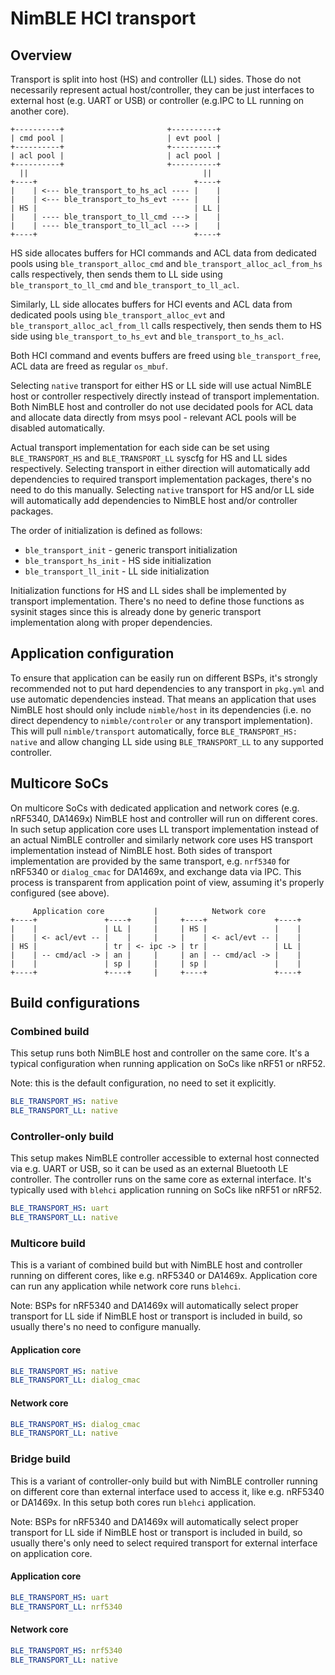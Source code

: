 <!--
#
# Licensed to the Apache Software Foundation (ASF) under one
# or more contributor license agreements.  See the NOTICE file
# distributed with this work for additional information
# regarding copyright ownership.  The ASF licenses this file
# to you under the Apache License, Version 2.0 (the
# "License"); you may not use this file except in compliance
# with the License.  You may obtain a copy of the License at
#
# http://www.apache.org/licenses/LICENSE-2.0
#
# Unless required by applicable law or agreed to in writing,
# software distributed under the License is distributed on an
# "AS IS" BASIS, WITHOUT WARRANTIES OR CONDITIONS OF ANY
#  KIND, either express or implied.  See the License for the
# specific language governing permissions and limitations
# under the License.
#
-->

# NimBLE HCI transport

## Overview

Transport is split into host (HS) and controller (LL) sides. Those do not
necessarily represent actual host/controller, they can be just interfaces to
external host (e.g. UART or USB) or  controller (e.g.IPC to LL running on
another core).

```
+----------+                       +----------+
| cmd pool |                       | evt pool |
+----------+                       +----------+
| acl pool |                       | acl pool |
+----------+                       +----------+
  ||                                       ||
+----+                                   +----+
|    | <--- ble_transport_to_hs_acl ---- |    |
|    | <--- ble_transport_to_hs_evt ---- |    |
| HS |                                   | LL |
|    | ---- ble_transport_to_ll_cmd ---> |    |
|    | ---- ble_transport_to_ll_acl ---> |    |
+----+                                   +----+
```

HS side allocates buffers for HCI commands and ACL data from dedicated pools
using `ble_transport_alloc_cmd` and `ble_transport_alloc_acl_from_hs` calls
respectively, then sends them to LL side using `ble_transport_to_ll_cmd` and
`ble_transport_to_ll_acl`.

Similarly, LL side allocates buffers for HCI events and ACL data from dedicated
pools using `ble_transport_alloc_evt` and `ble_transport_alloc_acl_from_ll`
calls respectively, then sends them to HS side using `ble_transport_to_hs_evt`
and `ble_transport_to_hs_acl`.

Both HCI command and events buffers are freed using `ble_transport_free`, ACL
data are freed as regular `os_mbuf`.

Selecting `native` transport for either HS or LL side will use actual NimBLE
host or controller respectively directly instead of transport implementation.
Both NimBLE host and controller do not use decidated pools for ACL data and
allocate data directly from msys pool - relevant ACL pools will be disabled
automatically.

Actual transport implementation for each side can be set using `BLE_TRANSPORT_HS`
and `BLE_TRANSPORT_LL` syscfg for HS and LL sides respectively. Selecting
transport in either direction will automatically add dependencies to required
transport implementation packages, there's no need to do this manually.
Selecting `native` transport for HS and/or LL side will automatically add
dependencies to NimBLE host and/or controller packages. 

The order of initialization is defined as follows:
- `ble_transport_init` - generic transport initialization
- `ble_transport_hs_init` - HS side initialization
- `ble_transport_ll_init` - LL side initialization

Initialization functions for HS and LL sides shall be implemented by transport
implementation. There's no need to define those functions as sysinit stages
since this is already done by generic transport implementation along with
proper dependencies.


## Application configuration

To ensure that application can be easily run on different BSPs, it's strongly
recommended not to put hard dependencies to any transport in `pkg.yml` and
use automatic dependencies instead. That means an application that uses NimBLE
host should only include `nimble/host` in its dependencies (i.e. no direct
dependency to `nimble/controler` or any transport implementation). This will
pull `nimble/transport` automatically, force `BLE_TRANSPORT_HS: native` and
allow changing LL side using `BLE_TRANSPORT_LL` to any supported controller.


## Multicore SoCs

On multicore SoCs with dedicated application and network cores (e.g. nRF5340,
DA1469x) NimBLE host and controller will run on different cores. In such setup
application core uses LL transport implementation instead of an actual NimBLE
controller and similarly network core uses HS transport implementation instead
of NimBLE host. Both sides of transport implementation are provided by the same
transport, e.g. `nrf5340` for nRF5340 or `dialog_cmac` for DA1469x, and exchange
data via IPC. This process is transparent from application point of view,
assuming it's properly configured (see above).

```
     Application core           |            Network core
+----+               +----+     |     +----+               +----+
|    |               | LL |     |     | HS |               |    |
|    | <- acl/evt -- |    |     |     |    | <- acl/evt -- |    |
| HS |               | tr | <- ipc -> | tr |               | LL |
|    | -- cmd/acl -> | an |     |     | an | -- cmd/acl -> |    |
|    |               | sp |     |     | sp |               |    |
+----+               +----+     |     +----+               +----+
```


## Build configurations

### Combined build

This setup runs both NimBLE host and controller on the same core. It's a typical
configuration when running application on SoCs like nRF51 or nRF52.

Note: this is the default configuration, no need to set it explicitly.

```yaml
BLE_TRANSPORT_HS: native
BLE_TRANSPORT_LL: native
```

### Controller-only build

This setup makes NimBLE controller accessible to external host connected via
e.g. UART or USB, so it can be used as an external Bluetooth LE controller.
The controller runs on the same core as external interface. It's typically
used with `blehci` application running on SoCs like nRF51 or nRF52.

```yaml
BLE_TRANSPORT_HS: uart
BLE_TRANSPORT_LL: native
```


### Multicore build

This is a variant of combined build but with NimBLE host and controller running
on different cores, like e.g. nRF5340 or DA1469x. Application core can run
any application while network core runs `blehci`.

Note: BSPs for nRF5340 and DA1469x will automatically select proper transport
      for LL side if NimBLE host or transport is included in build, so usually
      there's no need to configure manually. 

#### Application core
```yaml
BLE_TRANSPORT_HS: native
BLE_TRANSPORT_LL: dialog_cmac
```

#### Network core
```yaml
BLE_TRANSPORT_HS: dialog_cmac
BLE_TRANSPORT_LL: native
```


### Bridge build

This is a variant of controller-only build but with NimBLE controller running
on different core than external interface used to access it, like e.g. nRF5340
or DA1469x. In this setup both cores run `blehci` application.

Note: BSPs for nRF5340 and DA1469x will automatically select proper transport
      for LL side if NimBLE host or transport is included in build, so usually
      there's only need to select required transport for external interface on
      application core.

#### Application core
```yaml
BLE_TRANSPORT_HS: uart
BLE_TRANSPORT_LL: nrf5340
```

#### Network core
```yaml
BLE_TRANSPORT_HS: nrf5340
BLE_TRANSPORT_LL: native
```
